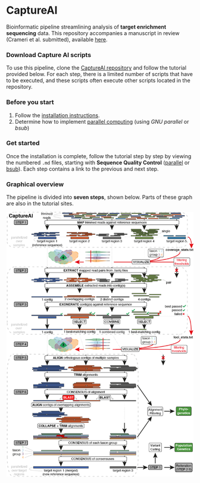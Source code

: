 # CaptureAl
Bioinformatic pipeline streamlining analysis of **target enrichment sequencing** data. This repository accompanies a manuscript in review (Crameri et al. submitted), available [here](https://www.biorxiv.org/content/10.1101/2021.12.07.471551v1).

### Download Capture Al scripts
To use this pipeline, clone the [CaptureAl repository](https://github.com/scrameri/CaptureAl) and follow the tutorial provided below. For each step, there is a limited number of scripts that have to be executed, and these scripts often execute other scripts located in the repository.

### Before you start
1) Follow the [installation instructions](https://github.com/scrameri/CaptureAl/blob/master/Install.md).
2) Determine how to implement [parallel computing](https://github.com/scrameri/CaptureAl/blob/master/Parallelize.md) (using *GNU parallel* or *bsub*)

### Get started
Once the installation is complete, follow the tutorial step by step by viewing the numbered `.md` files, starting with **Sequence Quality Control** ([parallel](https://github.com/scrameri/CaptureAl/blob/master/tutorial/parallel/Step0.1_Sequence_Quality_Control.md) or [bsub](https://github.com/scrameri/CaptureAl/blob/master/tutorial/bsub/Step0.1_Sequence_Quality_Control.md)). Each step contains a link to the previous and next step.

### Graphical overview
The pipeline is divided into **seven steps**, shown below. Parts of these graph are also in the tutorial sites.

![CaptureAl.png](https://raw.githubusercontent.com/scrameri/CaptureAl/master/CaptureAl.png)
